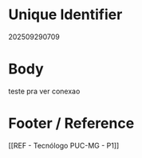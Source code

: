 # Unique Identifier
202509290709

# Body
teste pra ver conexao

# Footer / Reference
[[REF - Tecnólogo PUC-MG - P1]]